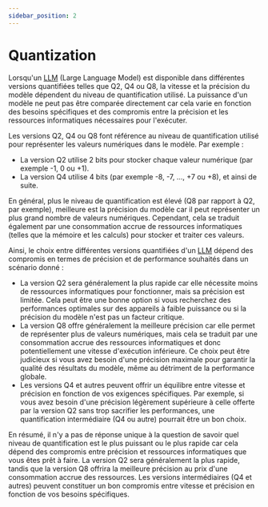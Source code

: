 ```yaml
---
sidebar_position: 2
---
```


# Quantization

Lorsqu'un [LLM](/docs/En-savoir-plus/glossaire#LLM) (Large Language Model) est disponible dans différentes versions 
quantifiées telles que Q2, Q4 ou Q8, la vitesse et la précision du modèle
dépendent du niveau de quantification utilisé. La puissance d'un modèle ne 
peut pas être comparée directement car cela varie en fonction des besoins
spécifiques et des compromis entre la précision et les ressources 
informatiques nécessaires pour l'exécuter.

Les versions Q2, Q4 ou Q8 font référence au niveau de quantification utilisé 
pour représenter les valeurs numériques dans le modèle. Par exemple :

- La version Q2 utilise 2 bits pour stocker chaque valeur numérique (par 
exemple -1, 0 ou +1).
- La version Q4 utilise 4 bits (par exemple -8, -7, ..., +7 ou +8), et ainsi 
de suite.

En général, plus le niveau de quantification est élevé (Q8 par rapport à Q2, 
par exemple), meilleure est la précision du modèle car il peut représenter un 
plus grand nombre de valeurs numériques. Cependant, cela se traduit également 
par une consommation accrue de ressources informatiques (telles que la mémoire
et les calculs) pour stocker et traiter ces valeurs.

Ainsi, le choix entre différentes versions quantifiées d'un [LLM](/docs/installation/En-savoir-plus/glossaire#LLM) dépend des 
compromis en termes de précision et de performance souhaités dans un scénario 
donné :

- La version Q2 sera généralement la plus rapide car elle nécessite moins de 
ressources informatiques pour fonctionner, mais sa précision est limitée. Cela
peut être une bonne option si vous recherchez des performances optimales sur 
des appareils à faible puissance ou si la précision du modèle n'est pas un 
facteur critique.
- La version Q8 offre généralement la meilleure précision car elle permet de 
représenter plus de valeurs numériques, mais cela se traduit par une 
consommation accrue des ressources informatiques et donc potentiellement une 
vitesse d'exécution inférieure. Ce choix peut être judicieux si vous avez 
besoin d'une précision maximale pour garantir la qualité des résultats du
modèle, même au détriment de la performance globale.
- Les versions Q4 et autres peuvent offrir un équilibre entre vitesse et
précision en fonction de vos exigences spécifiques. Par exemple, si vous avez
besoin d'une précision légèrement supérieure à celle offerte par la version Q2
sans trop sacrifier les performances, une quantification intermédiaire (Q4 ou 
autre) pourrait être un bon choix.

En résumé, il n'y a pas de réponse unique à la question de savoir quel niveau 
de quantification est le plus puissant ou le plus rapide car cela dépend des 
compromis entre précision et ressources informatiques que vous êtes prêt à 
faire. La version Q2 sera généralement la plus rapide, tandis que la version 
Q8 offrira la meilleure précision au prix d'une consommation accrue des 
ressources. Les versions intermédiaires (Q4 et autres) peuvent constituer un 
bon compromis entre vitesse et précision en fonction de vos besoins
spécifiques.